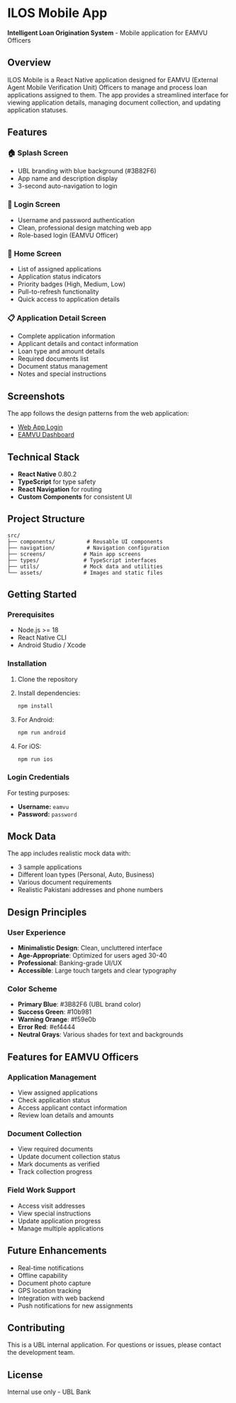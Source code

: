 # ILOS Mobile App

**Intelligent Loan Origination System** - Mobile application for EAMVU Officers

## Overview

ILOS Mobile is a React Native application designed for EAMVU (External Agent Mobile Verification Unit) Officers to manage and process loan applications assigned to them. The app provides a streamlined interface for viewing application details, managing document collection, and updating application statuses.

## Features

### 🏠 **Splash Screen**
- UBL branding with blue background (#3B82F6)
- App name and description display
- 3-second auto-navigation to login

### 🔐 **Login Screen**
- Username and password authentication
- Clean, professional design matching web app
- Role-based login (EAMVU Officer)

### 📱 **Home Screen**
- List of assigned applications
- Application status indicators
- Priority badges (High, Medium, Low)
- Pull-to-refresh functionality
- Quick access to application details

### 📋 **Application Detail Screen**
- Complete application information
- Applicant details and contact information
- Loan type and amount details
- Required documents list
- Document status management
- Notes and special instructions

## Screenshots

The app follows the design patterns from the web application:
- [Web App Login](https://ilos-frontend.vercel.app/login)
- [EAMVU Dashboard](https://ilos-frontend.vercel.app/dashboard/eamvu/new)

## Technical Stack

- **React Native** 0.80.2
- **TypeScript** for type safety
- **React Navigation** for routing
- **Custom Components** for consistent UI

## Project Structure

```
src/
├── components/          # Reusable UI components
├── navigation/          # Navigation configuration
├── screens/            # Main app screens
├── types/              # TypeScript interfaces
├── utils/              # Mock data and utilities
└── assets/             # Images and static files
```

## Getting Started

### Prerequisites

- Node.js >= 18
- React Native CLI
- Android Studio / Xcode

### Installation

1. Clone the repository
2. Install dependencies:
   ```bash
   npm install
   ```

3. For Android:
   ```bash
   npm run android
   ```

4. For iOS:
   ```bash
   npm run ios
   ```

### Login Credentials

For testing purposes:
- **Username:** `eamvu`
- **Password:** `password`

## Mock Data

The app includes realistic mock data with:
- 3 sample applications
- Different loan types (Personal, Auto, Business)
- Various document requirements
- Realistic Pakistani addresses and phone numbers

## Design Principles

### User Experience
- **Minimalistic Design**: Clean, uncluttered interface
- **Age-Appropriate**: Optimized for users aged 30-40
- **Professional**: Banking-grade UI/UX
- **Accessible**: Large touch targets and clear typography

### Color Scheme
- **Primary Blue**: #3B82F6 (UBL brand color)
- **Success Green**: #10b981
- **Warning Orange**: #f59e0b
- **Error Red**: #ef4444
- **Neutral Grays**: Various shades for text and backgrounds

## Features for EAMVU Officers

### Application Management
- View assigned applications
- Check application status
- Access applicant contact information
- Review loan details and amounts

### Document Collection
- View required documents
- Update document collection status
- Mark documents as verified
- Track collection progress

### Field Work Support
- Access visit addresses
- View special instructions
- Update application progress
- Manage multiple applications

## Future Enhancements

- Real-time notifications
- Offline capability
- Document photo capture
- GPS location tracking
- Integration with web backend
- Push notifications for new assignments

## Contributing

This is a UBL internal application. For questions or issues, please contact the development team.

## License

Internal use only - UBL Bank
